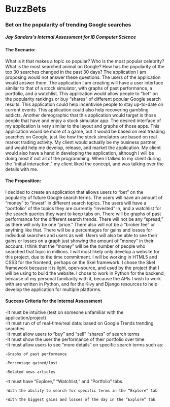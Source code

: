 # BuzzBets
### Bet on the popularity of trending Google searches
##### Jay Sanders's Internal Assessment for IB Computer Science

#### The Scenario:

What is it that makes a topic so popular? Who is the most popular celebrity? What is the most searched animal on Google? How has the popularity of the top 30 searches changed in the past 30 days? The application I am proposing would not answer these questions. The users of the application would answer them. The application I am creating will have a user interface similar to that of a stock simulator, with graphs of past performance, a portfolio, and a watchlist. This application would allow people to “bet” on the popularity rankings or buy “shares” of different popular Google search results. 
This application could help incentivise people to stay up-to-date on current events. This application could also help recovering gambling addicts. Another demographic that this application would target is those people that have and enjoy a stock simulator app. The desired interface of my application is very similar to the layout and graphs of those apps. This application would be more of a game, but it would be based on real treading searches on Google, just like how the stock simulators are based on real market trading activity.
My client would actually be my business partner, and would help me develop, release, and market the application. My client would also have a hand in developing the application, although I will be doing most if not all of the programming. When I talked to my client during the “initial interaction,” my client liked the concept, and was talking over the details with me.

#### The Proposition:

I decided to create an application that allows users to “bet” on the popularity of future Google search terms. The users will have an amount of “money” to “invest” in different search topics. The users will have a “portfolio” of the topics they are currently “invested” in, and a watchlist for the search queries they want to keep tabs on. There will be graphs of past performance for the different search trends. There will not be any “spread,” as there will only be one “price.” There also will not be a “broker fee” or anything like that. There will be a percentages for gains and losses for individual searches and users as well. Users will also be able to see their gains or losses on a graph just showing the amount of “money” in their account. I think that the “money” will be the number of people who searched that topic in millions. I will most likely only develop a website for this project, due to the time commitment. 
I will be working in HTML5 and CSS3 for the frontend, perhaps on the Skel framework. I chose the Skel framework because it is light, open-source, and used by the project that I will be using to build the website. I chose to work in Python for the backend, because of my personal familiarity with it, because the APIs I wish to work with are written in Python, and for the Kivy and Django resources to help develop the application for multiple platforms.

#### Success Criteria for the Internal Assessment
-It must be intuitive (test on someone unfamiliar with the application/project)  
-It must run of of real-time/real data: based on Google Trends trending searches  
-It must allow users to “buy” and “sell” “shares” of search terms  
-It must show the user the performance of their portfolio over time  
-It must allow users to see “more details” on specific search terms such as:  

    -Graphs of past performance  
   
    -Percentage gained/lost  
    
    -Related news articles  

-It must have “Explore,” “Watchlist,” and “Portfolio” tabs.  
  
    -With the ability to search for specific terms in the “Explore” tab  
  
    -With the biggest gains and losses of the day in the “Explore” tab  
